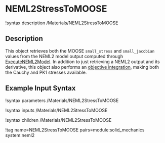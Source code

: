 # NEML2StressToMOOSE

!syntax description /Materials/NEML2StressToMOOSE

## Description

This object retrieves both the MOOSE `small_stress` and `small_jacobian` values from the NEML2 model output computed through [ExecuteNEML2Model](ExecuteNEML2Model.md). In addition to just retrieving a NEML2 output and its derivative, this object also performs an [objective integration](ComputeLagrangianObjectiveStress.md), making both the Cauchy and PK1 stresses available.

## Example Input Syntax

!syntax parameters /Materials/NEML2StressToMOOSE

!syntax inputs /Materials/NEML2StressToMOOSE

!syntax children /Materials/NEML2StressToMOOSE

!tag name=NEML2StressToMOOSE pairs=module:solid_mechanics system:neml2
